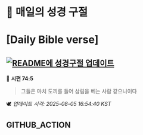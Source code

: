 # 🙏 매일의 성경 구절
# [Daily Bible verse]
## [![README에 성경구절 업데이트](https://github.com/DONGSUKA/first_test/actions/workflows/update-readme-bible.yml/badge.svg)](https://github.com/DONGSUKA/first_test/actions/workflows/update-readme-bible.yml)
<!-- START_BIBLE_VERSE -->
📖 **시편 74:5**
> 그들은 마치 도끼를 들어 삼림을 베는 사람 같으니이다

🕊️ _업데이트 시각: 2025-08-05 16:54:40 KST_
  <!-- END_BIBLE_VERSE -->
## GITHUB_ACTION
